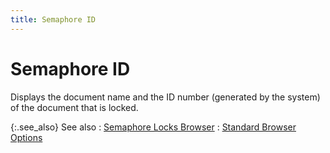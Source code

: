 ```yaml
---
title: Semaphore ID
---
```


# Semaphore ID


Displays the document name and the ID number (generated by the system)  of the document that is locked.


{:.see_also}
See also
: [Semaphore  Locks Browser]({{site.wwe_baseurl}}/misc/semaphore_locks_browser.html)
: [Standard  Browser Options]({{site.wwe_baseurl}}/everest-client/ui/browsers/standard_browser_options.html)
